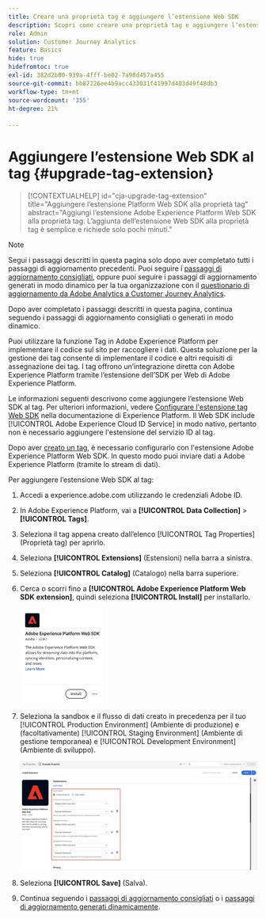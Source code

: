```yaml
---
title: Creare una proprietà tag e aggiungere l’estensione Web SDK
description: Scopri come creare una proprietà tag e aggiungere l’estensione Web SDK
role: Admin
solution: Customer Journey Analytics
feature: Basics
hide: true
hidefromtoc: true
exl-id: 382d2b00-939a-4fff-be02-7a98d457a455
source-git-commit: bb87226ee4b9acc433031f41997d403d49f48db3
workflow-type: tm+mt
source-wordcount: '355'
ht-degree: 21%

---
```


# Aggiungere l’estensione Web SDK al tag {#upgrade-tag-extension}

<!-- markdownlint-disable MD034 -->

>[!CONTEXTUALHELP]
>id="cja-upgrade-tag-extension"
>title="Aggiungere l’estensione Platform Web SDK alla proprietà tag"
>abstract="Aggiungi l’estensione Adobe Experience Platform Web SDK alla proprietà tag. L’aggiunta dell’estensione Web SDK alla proprietà tag è semplice e richiede solo pochi minuti."

<!-- markdownlint-enable MD034 -->

>[!NOTE]
> 
>Segui i passaggi descritti in questa pagina solo dopo aver completato tutti i passaggi di aggiornamento precedenti. Puoi seguire i [passaggi di aggiornamento consigliati](/help/getting-started/cja-upgrade/cja-upgrade-recommendations.md#recommended-upgrade-steps-for-most-organizations), oppure puoi seguire i passaggi di aggiornamento generati in modo dinamico per la tua organizzazione con il [questionario di aggiornamento da Adobe Analytics a Customer Journey Analytics](https://gigazelle.github.io/cja-ttv/).
>
>Dopo aver completato i passaggi descritti in questa pagina, continua seguendo i passaggi di aggiornamento consigliati o generati in modo dinamico.

Puoi utilizzare la funzione Tag in Adobe Experience Platform per implementare il codice sul sito per raccogliere i dati. Questa soluzione per la gestione dei tag consente di implementare il codice e altri requisiti di assegnazione dei tag. I tag offrono un’integrazione diretta con Adobe Experience Platform tramite l’estensione dell’SDK per Web di Adobe Experience Platform.

Le informazioni seguenti descrivono come aggiungere l’estensione Web SDK al tag. Per ulteriori informazioni, vedere [Configurare l&#39;estensione tag Web SDK](https://experienceleague.adobe.com/en/docs/experience-platform/tags/extensions/client/web-sdk/web-sdk-extension-configuration) nella documentazione di Experience Platform. Il Web SDK include [!UICONTROL Adobe Experience Cloud ID Service] in modo nativo, pertanto non è necessario aggiungere l&#39;estensione del servizio ID al tag.

Dopo aver [creato un tag](/help/getting-started/cja-upgrade/cja-upgrade-tag-property.md), è necessario configurarlo con l&#39;estensione Adobe Experience Platform Web SDK. In questo modo puoi inviare dati a Adobe Experience Platform (tramite lo stream di dati).

Per aggiungere l’estensione Web SDK al tag:

1. Accedi a experience.adobe.com utilizzando le credenziali Adobe ID.

1. In Adobe Experience Platform, vai a **[!UICONTROL Data Collection]** > **[!UICONTROL Tags]**.

1. Seleziona il tag appena creato dall’elenco [!UICONTROL Tag Properties] (Proprietà tag) per aprirlo.

1. Seleziona **[!UICONTROL Extensions]** (Estensioni) nella barra a sinistra.

1. Seleziona **[!UICONTROL Catalog]** (Catalogo) nella barra superiore.

1. Cerca o scorri fino a **[!UICONTROL Adobe Experience Platform Web SDK extension]**, quindi seleziona **[!UICONTROL Install]** per installarlo.

   <img src="assets/aepwebsdk-extension.png" width="35%"/>

1. Seleziona la sandbox e il flusso di dati creato in precedenza per il tuo [!UICONTROL Production Environment] (Ambiente di produzione) e (facoltativamente) [!UICONTROL Staging Environment] (Ambiente di gestione temporanea) e [!UICONTROL Development Environment] (Ambiente di sviluppo).

   ![Configurazione dell’estensione AEP Web SDK](assets/aepwebsk-extension-datastreams.png)

1. Seleziona **[!UICONTROL Save]** (Salva).

1. Continua seguendo i [passaggi di aggiornamento consigliati](/help/getting-started/cja-upgrade/cja-upgrade-recommendations.md#recommended-upgrade-steps-for-most-organizations) o i [passaggi di aggiornamento generati dinamicamente](https://gigazelle.github.io/cja-ttv/).
